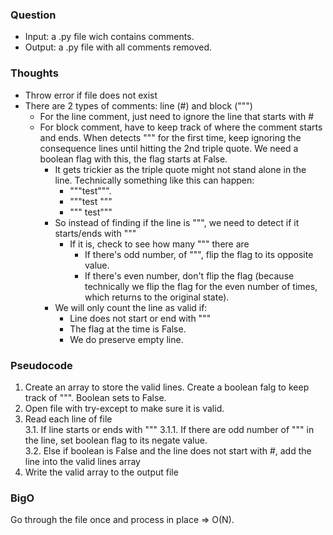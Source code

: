 ### Question
- Input: a .py file wich contains comments.
- Output: a .py file with all comments removed.

### Thoughts
*   Throw error if file does not exist
*   There are 2 types of comments: line (#) and block (""")
    *   For the line comment, just need to ignore the line that starts with #
    *   For block comment, have to keep track of where the comment starts and ends. When detects """ for the first time, keep ignoring the consequence lines until hitting the 2nd triple quote. We need a boolean flag with this, the flag starts at False.
        *   It gets trickier as the triple quote might not stand alone in the line. Technically something like this can happen: 
            *   """test""". 
            *   """test
                """
            *   """
                test"""
        *   So instead of finding if the line is """, we need to detect if it starts/ends with """
            *   If it is, check to see how many """ there are
                *   If there's odd number, of """, flip the flag to its opposite value.
                *   If there's even number, don't flip the flag (because technically we flip the flag for the even number of times, which returns to the original state).
        *   We will only count the line as valid if:
            *   Line does not start or end with """
            *   The flag at the time is False.
            *   We do preserve empty line.

### Pseudocode
1.  Create an array to store the valid lines. Create a boolean falg to keep track of """. Boolean sets to False.
2.  Open file with try-except to make sure it is valid.
3.  Read each line of file\
    3.1.    If line starts or ends with """
        3.1.1.  If there are odd number of """ in the line, set boolean flag to its negate value.\
    3.2.    Else if boolean is False and the line does not start with #, add the line into the valid lines array
4.  Write the valid array to the output file

### BigO
Go through the file once and process in place => O(N).